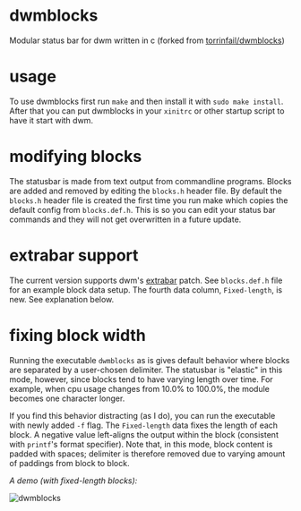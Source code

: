 # dwmblocks
Modular status bar for dwm written in c (forked from [torrinfail/dwmblocks](https://github.com/torrinfail/dwmblocks))

# usage
To use dwmblocks first run `make` and then install it with `sudo make install`.
After that you can put dwmblocks in your `xinitrc` or other startup script to
have it start with dwm.

# modifying blocks
The statusbar is made from text output from commandline programs. Blocks are
added and removed by editing the `blocks.h` header file. By default the
`blocks.h` header file is created the first time you run make which copies the
default config from `blocks.def.h`. This is so you can edit your status bar
commands and they will not get overwritten in a future update.

# extrabar support
The current version supports dwm's [extrabar](https://dwm.suckless.org/patches/extrabar/) patch.
See `blocks.def.h` file for an example block data setup.
The fourth data column, `Fixed-length`, is new. See explanation below.

# fixing block width
Running the executable `dwmblocks` as is gives default behavior where blocks
are separated by a user-chosen delimiter. The statusbar is "elastic" in this
mode, however, since blocks tend to have varying length over time. For example,
when cpu usage changes from 10.0% to 100.0%, the module becomes one character
longer.

If you find this behavior distracting (as I do), you can run the executable
with newly added `-f` flag. The `Fixed-length` data fixes the length of each
block. A negative value left-aligns the output within the block (consistent
with `printf`'s format specifier). Note that, in this mode, block content is
padded with spaces; delimiter is therefore removed due to varying amount of
paddings from block to block.

*A demo (with fixed-length blocks):*

![dwmblocks](https://gregw.xyz/bkp/files/fixed.png)
